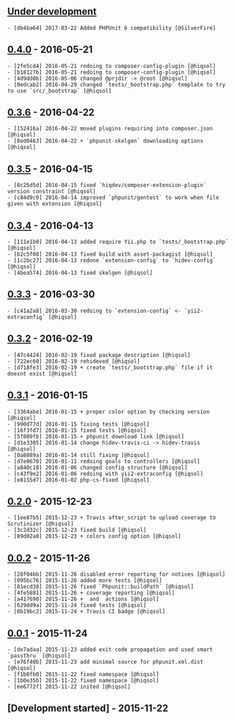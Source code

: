 
## [Under development]

    - [db4ba64] 2017-03-22 Added PHPUnit 6 compatibility [@SilverFire]

## [0.4.0] - 2016-05-21

    - [2fe5cd4] 2016-05-21 redoing to composer-config-plugin [@hiqsol]
    - [b18127b] 2016-05-21 redoing to composer-config-plugin [@hiqsol]
    - [4d9dd0b] 2016-05-06 changed @prjdir -> @root [@hiqsol]
    - [0edcab2] 2016-04-29 changed `tests/_bootstrap.php` template to try to use `src/_bootstrap` [@hiqsol]

## [0.3.6] - 2016-04-22

    - [152416a] 2016-04-22 moved plugins requiring into composer.json [@hiqsol]
    - [8ed0463] 2016-04-22 + `phpunit-skelgen` downloading options [@hiqsol]

## [0.3.5] - 2016-04-15

    - [8c25d5d] 2016-04-15 fixed `hiqdev/composer-extension-plugin` version constraint [@hiqsol]
    - [c84d9c0] 2016-04-14 improved `phpunit/gentest` to work when file given with extension [@hiqsol]

## [0.3.4] - 2016-04-13

    - [111e1b0] 2016-04-13 added require Yii.php to `tests/_bootstrap.php` [@hiqsol]
    - [b2c5f08] 2016-04-13 fixed build with asset-packagist [@hiqsol]
    - [1c2bc27] 2016-04-13 redone `extension-config` to `hidev-config` [@hiqsol]
    - [4bea574] 2016-04-13 fixed skelgen [@hiqsol]

## [0.3.3] - 2016-03-30

    - [c41a2a8] 2016-03-30 redoing to `extension-config` <- `yii2-extraconfig` [@hiqsol]

## [0.3.2] - 2016-02-19

    - [47c4424] 2016-02-19 fixed package description [@hiqsol]
    - [722ec60] 2016-02-19 rehideved [@hiqsol]
    - [d718fe3] 2016-02-19 + create `tests/_bootstrap.php` file if it doesnt exist [@hiqsol]

## [0.3.1] - 2016-01-15

    - [3364abe] 2016-01-15 + proper color option by checking version [@hiqsol]
    - [990d77d] 2016-01-15 fixing tests [@hiqsol]
    - [16f3fd7] 2016-01-15 fixed tests [@hiqsol]
    - [5f809fb] 2016-01-15 + phpunit download link [@hiqsol]
    - [d1e3305] 2016-01-14 change hidev-travis-ci -> hidev-travis [@hiqsol]
    - [0a8889a] 2016-01-14 still fixing [@hiqsol]
    - [d7e0670] 2016-01-11 redoing goals to controllers [@hiqsol]
    - [a840c18] 2016-01-06 changed config structure [@hiqsol]
    - [c43f9e2] 2016-01-06 redoing with yii2-extraconfig [@hiqsol]
    - [e8155d7] 2016-01-02 php-cs-fixed [@hiqsol]

## [0.2.0] - 2015-12-23

    - [1ee87b5] 2015-12-23 + Travis after_script to upload coverage to Scrutinizer [@hiqsol]
    - [3c2d32c] 2015-12-23 fixed build [@hiqsol]
    - [89d02a8] 2015-12-23 + colors config option [@hiqsol]

## [0.0.2] - 2015-11-26

    - [28f04bb] 2015-11-26 disabled error reporting for notices [@hiqsol]
    - [095bc76] 2015-11-26 added more tests [@hiqsol]
    - [81ecd38] 2015-11-26 fixed `Phpunit::buildPath` [@hiqsol]
    - [4fe5881] 2015-11-26 + coverage reporting [@hiqsol]
    - [a417690] 2015-11-26 +  and  actions [@hiqsol]
    - [629dd9a] 2015-11-24 fixed tests [@hiqsol]
    - [0b19bc2] 2015-11-24 + Travis CI badge [@hiqsol]

## [0.0.1] - 2015-11-24

    - [de7adaa] 2015-11-23 added exit code propagation and used smart `passthru` [@hiqsol]
    - [e76f40b] 2015-11-23 add minimal source for phpunit.xml.dist [@hiqsol]
    - [f1b8fb0] 2015-11-22 fixed namespace [@hiqsol]
    - [1b0e35b] 2015-11-22 fixed namespace [@hiqsol]
    - [ee6772f] 2015-11-22 inited [@hiqsol]

## [Development started] - 2015-11-22

[@hiqsol]: https://github.com/hiqsol
[sol@hiqdev.com]: https://github.com/hiqsol
[@SilverFire]: https://github.com/SilverFire
[d.naumenko.a@gmail.com]: https://github.com/SilverFire
[@tafid]: https://github.com/tafid
[andreyklochok@gmail.com]: https://github.com/tafid
[@BladeRoot]: https://github.com/BladeRoot
[bladeroot@gmail.com]: https://github.com/BladeRoot
[db4ba64]: https://github.com/hiqdev/hidev-phpunit/commit/db4ba64
[2fe5cd4]: https://github.com/hiqdev/hidev-phpunit/commit/2fe5cd4
[b18127b]: https://github.com/hiqdev/hidev-phpunit/commit/b18127b
[4d9dd0b]: https://github.com/hiqdev/hidev-phpunit/commit/4d9dd0b
[0edcab2]: https://github.com/hiqdev/hidev-phpunit/commit/0edcab2
[152416a]: https://github.com/hiqdev/hidev-phpunit/commit/152416a
[8ed0463]: https://github.com/hiqdev/hidev-phpunit/commit/8ed0463
[8c25d5d]: https://github.com/hiqdev/hidev-phpunit/commit/8c25d5d
[c84d9c0]: https://github.com/hiqdev/hidev-phpunit/commit/c84d9c0
[111e1b0]: https://github.com/hiqdev/hidev-phpunit/commit/111e1b0
[b2c5f08]: https://github.com/hiqdev/hidev-phpunit/commit/b2c5f08
[1c2bc27]: https://github.com/hiqdev/hidev-phpunit/commit/1c2bc27
[4bea574]: https://github.com/hiqdev/hidev-phpunit/commit/4bea574
[c41a2a8]: https://github.com/hiqdev/hidev-phpunit/commit/c41a2a8
[47c4424]: https://github.com/hiqdev/hidev-phpunit/commit/47c4424
[722ec60]: https://github.com/hiqdev/hidev-phpunit/commit/722ec60
[d718fe3]: https://github.com/hiqdev/hidev-phpunit/commit/d718fe3
[3364abe]: https://github.com/hiqdev/hidev-phpunit/commit/3364abe
[990d77d]: https://github.com/hiqdev/hidev-phpunit/commit/990d77d
[16f3fd7]: https://github.com/hiqdev/hidev-phpunit/commit/16f3fd7
[5f809fb]: https://github.com/hiqdev/hidev-phpunit/commit/5f809fb
[d1e3305]: https://github.com/hiqdev/hidev-phpunit/commit/d1e3305
[0a8889a]: https://github.com/hiqdev/hidev-phpunit/commit/0a8889a
[d7e0670]: https://github.com/hiqdev/hidev-phpunit/commit/d7e0670
[a840c18]: https://github.com/hiqdev/hidev-phpunit/commit/a840c18
[c43f9e2]: https://github.com/hiqdev/hidev-phpunit/commit/c43f9e2
[e8155d7]: https://github.com/hiqdev/hidev-phpunit/commit/e8155d7
[1ee87b5]: https://github.com/hiqdev/hidev-phpunit/commit/1ee87b5
[3c2d32c]: https://github.com/hiqdev/hidev-phpunit/commit/3c2d32c
[89d02a8]: https://github.com/hiqdev/hidev-phpunit/commit/89d02a8
[28f04bb]: https://github.com/hiqdev/hidev-phpunit/commit/28f04bb
[095bc76]: https://github.com/hiqdev/hidev-phpunit/commit/095bc76
[81ecd38]: https://github.com/hiqdev/hidev-phpunit/commit/81ecd38
[4fe5881]: https://github.com/hiqdev/hidev-phpunit/commit/4fe5881
[a417690]: https://github.com/hiqdev/hidev-phpunit/commit/a417690
[629dd9a]: https://github.com/hiqdev/hidev-phpunit/commit/629dd9a
[0b19bc2]: https://github.com/hiqdev/hidev-phpunit/commit/0b19bc2
[de7adaa]: https://github.com/hiqdev/hidev-phpunit/commit/de7adaa
[e76f40b]: https://github.com/hiqdev/hidev-phpunit/commit/e76f40b
[f1b8fb0]: https://github.com/hiqdev/hidev-phpunit/commit/f1b8fb0
[1b0e35b]: https://github.com/hiqdev/hidev-phpunit/commit/1b0e35b
[ee6772f]: https://github.com/hiqdev/hidev-phpunit/commit/ee6772f
[Under development]: https://github.com/hiqdev/hidev-phpunit/compare/0.4.0...HEAD
[0.4.0]: https://github.com/hiqdev/hidev-phpunit/compare/0.3.6...0.4.0
[0.3.6]: https://github.com/hiqdev/hidev-phpunit/compare/0.3.5...0.3.6
[0.3.5]: https://github.com/hiqdev/hidev-phpunit/compare/0.3.4...0.3.5
[0.3.4]: https://github.com/hiqdev/hidev-phpunit/compare/0.3.3...0.3.4
[0.3.3]: https://github.com/hiqdev/hidev-phpunit/compare/0.3.2...0.3.3
[0.3.2]: https://github.com/hiqdev/hidev-phpunit/compare/0.3.1...0.3.2
[0.3.1]: https://github.com/hiqdev/hidev-phpunit/compare/0.2.0...0.3.1
[0.2.0]: https://github.com/hiqdev/hidev-phpunit/compare/0.0.2...0.2.0
[0.0.2]: https://github.com/hiqdev/hidev-phpunit/compare/0.0.1...0.0.2
[0.0.1]: https://github.com/hiqdev/hidev-phpunit/releases/tag/0.0.1
